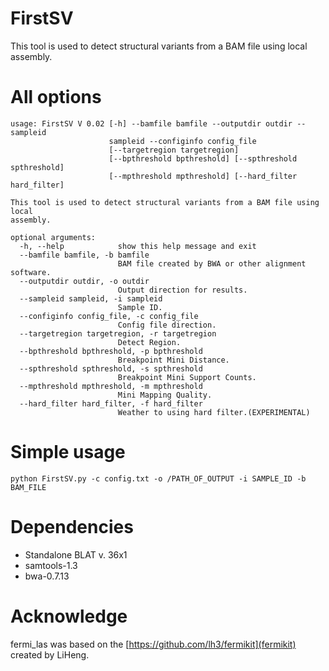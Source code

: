 # FirstSV

This tool is used to detect structural variants from a BAM file using local assembly.

# All options

```shell
usage: FirstSV V 0.02 [-h] --bamfile bamfile --outputdir outdir --sampleid
                      sampleid --configinfo config_file
                      [--targetregion targetregion]
                      [--bpthreshold bpthreshold] [--spthreshold spthreshold]
                      [--mpthreshold mpthreshold] [--hard_filter hard_filter]

This tool is used to detect structural variants from a BAM file using local
assembly.

optional arguments:
  -h, --help            show this help message and exit
  --bamfile bamfile, -b bamfile
                        BAM file created by BWA or other alignment software.
  --outputdir outdir, -o outdir
                        Output direction for results.
  --sampleid sampleid, -i sampleid
                        Sample ID.
  --configinfo config_file, -c config_file
                        Config file direction.
  --targetregion targetregion, -r targetregion
                        Detect Region.
  --bpthreshold bpthreshold, -p bpthreshold
                        Breakpoint Mini Distance.
  --spthreshold spthreshold, -s spthreshold
                        Breakpoint Mini Support Counts.
  --mpthreshold mpthreshold, -m mpthreshold
                        Mini Mapping Quality.
  --hard_filter hard_filter, -f hard_filter
                        Weather to using hard filter.(EXPERIMENTAL)

```

# Simple usage
```shell
python FirstSV.py -c config.txt -o /PATH_OF_OUTPUT -i SAMPLE_ID -b BAM_FILE
```

# Dependencies
* Standalone BLAT v. 36x1
* samtools-1.3
* bwa-0.7.13

#  Acknowledge
fermi_las was based on the [https://github.com/lh3/fermikit](fermikit) created by LiHeng.

